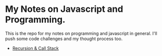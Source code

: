 # My Notes on Javascript and Programming.

This is the repo for my notes on programming and javascript in general. I'll push some code challenges and my thought process too.

* [Recursion & Call Stack](https://github.com/ogunb/my-notes/blob/master/Recursion%20%26%20Call%20Stack/1-Big%20Words%20of%20JS%2C%20Recursion%20and%20Call%20Stack.md)
